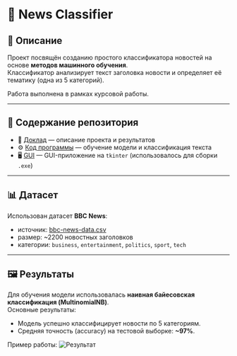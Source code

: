 # 📰 News Classifier

## 📌 Описание
Проект посвящён созданию простого классификатора новостей на основе **методов машинного обучения**.  
Классификатор анализирует текст заголовка новости и определяет её тематику (одна из 5 категорий).  

Работа выполнена в рамках курсовой работы.  

---

## 📂 Содержание репозитория
- 📝 [Доклад](https://github.com/AmicumTuum/PortfolioNR/blob/main/Python/%D0%9A%D0%BB%D0%B0%D1%81%D1%81%D0%B8%D1%84%D0%B8%D0%BA%D0%B0%D1%82%D0%BE%D1%80%20%D0%BD%D0%BE%D0%B2%D0%BE%D1%81%D1%82%D0%B5%D0%B9/%D0%9A%D0%BB%D0%B0%D1%81%D1%81%D0%B8%D1%84%D0%B8%D0%BA%D0%B0%D1%82%D0%BE%D1%80%20%D0%BD%D0%BE%D0%B2%D0%BE%D1%81%D1%82%D0%B5%D0%B9.pdf) — описание проекта и результатов  
- ⚙️ [Код программы](https://github.com/AmicumTuum/PortfolioNR/blob/main/Python/%D0%9A%D0%BB%D0%B0%D1%81%D1%81%D0%B8%D1%84%D0%B8%D0%BA%D0%B0%D1%82%D0%BE%D1%80%20%D0%BD%D0%BE%D0%B2%D0%BE%D1%81%D1%82%D0%B5%D0%B9/news.py) — обучение модели и классификация текста
- 🖥️ [GUI](https://github.com/AmicumTuum/PortfolioNR/blob/main/Python/%D0%9A%D0%BB%D0%B0%D1%81%D1%81%D0%B8%D1%84%D0%B8%D0%BA%D0%B0%D1%82%D0%BE%D1%80%20%D0%BD%D0%BE%D0%B2%D0%BE%D1%81%D1%82%D0%B5%D0%B9/newsform.py) — GUI-приложение на `tkinter` (использовалось для сборки `.exe`)  

---

## 📊 Датасет
Использован датасет **BBC News**:  
- источник: [bbc-news-data.csv](https://raw.githubusercontent.com/amankharwal/Website-data/master/bbc-news-data.csv)  
- размер: ~2200 новостных заголовков  
- категории: `business`, `entertainment`, `politics`, `sport`, `tech`  

---

## 🖼️ Результаты
Для обучения модели использовалась **наивная байесовская классификация (MultinomialNB)**.  
Основные результаты:  
- Модель успешно классифицирует новости по 5 категориям.  
- Средняя точность (accuracy) на тестовой выборке: **~97%**.  

Пример работы:
![Результат](https://i.imgur.com/RvfGFqa.png)


